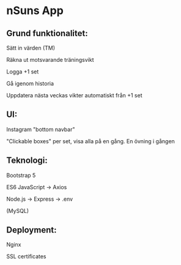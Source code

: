 # nSuns App

## Grund funktionalitet: 
Sätt in värden (TM)

Räkna ut motsvarande träningsvikt

Logga +1 set

Gå igenom historia

Uppdatera nästa veckas vikter automatiskt från +1 set
	

## UI:
Instagram "bottom navbar"

"Clickable boxes" per set, visa alla på en gång.
En övning i gången


## Teknologi:	
Bootstrap 5

ES6 JavaScript -> Axios

Node.js -> Express -> .env

(MySQL)


## Deployment:
Nginx

SSL certificates
